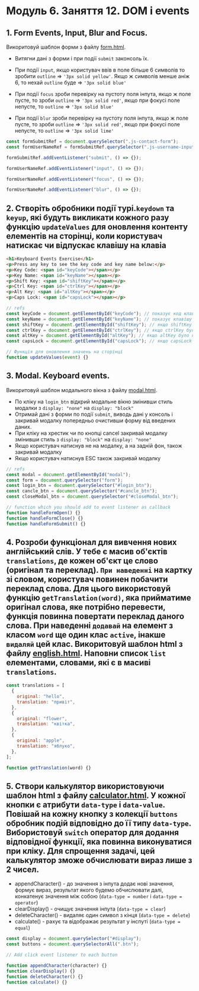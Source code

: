 # Модуль 6. Заняття 12. DOM i events

## 1. Form Events, Input, Blur and Focus.

Викоритовуй шаблон форми з файлу [form.html](./form.html).

- Витягни дані з форми і при події `submit` законсоль їх.

- При події `input`, якщо користувач ввів в поле більше 6 символів то зробити `outline` => `'3px solid yellow'`. Якщо ж символів менше аніж 6, то нехай `outline` буде => `'3px solid blue'`

- При події `focus` зроби перевірку на пустоту поля інпута, якщо ж поле пусте, то зроби `outline` => `'3px solid red'`, якщо при фокусі поле непусте, то
  `outline` => `'3px solid blue'`

- При події `blur` зроби перевірку на пустоту поля інпута, якщо ж поле пусте, то зроби `outline` => `'3px solid red'`, якщо при фокусі поле непусте, то
  `outline` => `'3px solid lime'`

```js
const formSubmitRef = document.querySelector(".js-contact-form");
const formUserNameRef = formSubmitRef.querySelector(".js-username-input");

formSubmitRef.addEventListener("submit", () => {});

formUserNameRef.addEventListener("input", () => {});

formUserNameRef.addEventListener("focus", () => {});

formUserNameRef.addEventListener("blur", () => {});
```

## 2. Створіть обробники події турі.`keydown` та `keyup`, якi будуть викликати кожного разу функцію `updateValues` для оновлення контенту елементів на сторінці, коли користувач натискає чи відпускає клавішу на клавіа

```html
<h1>Keyboard Events Exercise</h1>
<p>Press any key to see the key code and key name below:</p>
<p>Key Code: <span id="keyCode"></span></p>
<p>Key Name: <span id="keyName"></span></p>
<p>Shift Key: <span id="shiftKey"></span></p>
<p>Ctrl Key: <span id="ctrlKey"></span></p>
<p>Alt Key: <span id="altKey"></span></p>
<p>Caps Lock: <span id="capsLock"></span></p>
```

```js
// refs
const keyCode = document.getElementById("keyCode"); // показує код клавіші на яку було нажато
const keyName = document.getElementById("keyName"); // показує клавішу на яку було нажато
const shiftKey = document.getElementById("shiftKey"); // якщо shiftKey було нажато показує 'Pressed' інакше 'Not Pressed'
const ctrlKey = document.getElementById("ctrlKey"); // якщо ctrlKey було нажато показує 'Pressed' інакше 'Not Pressed'
const altKey = document.getElementById("altKey"); // якщо altKey було нажато показує 'Pressed' інакше 'Not Pressed'
const capsLock = document.getElementById("capsLock"); // якщо capsLock увімкнено показує 'On' інакше 'Off'

// Функція для оновлення значень на сторінці
function updateValues(event) {}
```

## 3. Modal. Keyboard events.

Викоритовуй шаблон модального вікна з файлу [modal.html](./modal.html).

- По кліку на `login_btn` відкрий модальне вікно змінивши стиль модалки з `display: "none"` на `display: "block" `
- Отримай дані з форми по події `submit`, виводь дані у консоль і закривай модалку попередньо очистивши форму від введених даних.
- При кліку на хрестик чи по кнопці cancel закривай модалку змінивши стиль з `display: "block"` на `display: "none" `
- Якщо користувач натиснув не на модалку, а на задній фон, також закривай модалку
- Якщо користувач натиснув ESC також закривай модалку

```js
// refs
const modal = document.getElementById("modal");
const form = document.querySelector("form");
const login_btn = document.querySelector("#login_btn");
const cancle_btn = document.querySelector("#cancle_btn");
const closeModal_btn = document.querySelector("#closeModal_btn");

// function which you should add to event listener as callback
function handleFormOpen() {}
function handleFormClose() {}
function handleFormSubmit() {}
```

## 4. Розроби функціонал для вивчення нових англійський слів. У тебе є масив об'єктів `translations`, де кожен об'єкт це слово (оригінал та переклад). `При наведенні` на картку зі словом, користувач повинен побачити переклад слова. Для цього використовуй функцію `getTranslation(word)`, яка прийматиме оригінал слова, яке потрібно перевести, функція повинна повертати переклад даного слова. При наведенні `додавай` на елемент з класом `word` ще один клас `active`, інакше `видаляй` цей клас. Викоритовуй шаблон html з файлу [english.html](./english.html). Наповни список `list` елементами, словами, які є в масиві `translations`.

```js
const translations = [
  {
    original: "hello",
    translation: "привіт",
  },
  {
    original: "flower",
    translation: "квітка",
  },
  {
    original: "apple",
    translation: "яблуко",
  },
];

function getTranslation(word) {}
```

## 5. Створи калькулятор використовуючи шаблон html з файлу [calculator.html](./calculator.html). У кожної кнопки є атрибути `data-type` i `data-value`. Повішай на кожну кнопку з колекції `buttons` обробник подій відповідно до її типу `data-type`. Вибористовуй `switch` оператор для додання відповідної функції, яка повинна виконуватися при кліку. Для спрощення задачі, цей калькулятор зможе обчислювати вираз лише з 2 чисел.

- appendCharacter() - до значення з інпута додає нові значення, формує вираз, результат якого будемо обчислювати далі, конкатенує значення між собою (`data-type = number` і `data-type = operator`)
- clearDisplay() - очищує значення інпута (`data-type = clear`)
- deleteCharacter() - видаляє один символ з кінця (`data-type = delete`)
- calculate() - рахує та відображає результат у інспуті (`data-type = equal`)

```js
const display = document.querySelector("#display");
const buttons = document.querySelectorAll(".btn");

// Add click event listener to each button

function appendCharacter(character) {}
function clearDisplay() {}
function deleteCharacter() {}
function calculate() {}
```
